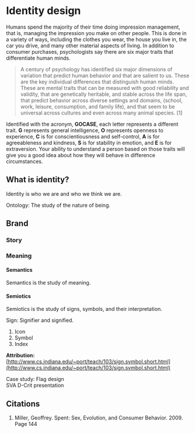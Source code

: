# Identity design

Humans spend the majority of their time doing impression management, that is, managing the impression you make on other people. This is done in a variety of ways, including the clothes you wear, the house you live in, the car you drive, and many other material aspects of living. In addition to consumer purchases, psychologists say there are six major traits that differentiate human minds.

> A century of psychology has identified six major dimensions of variation that predict human behavior and that are salient to us. These are the key individual differences that distinguish human minds. These are mental traits that can be measured with good reliability and validity, that are genetically heritable, and stable across the life span, that predict behavior across diverse settings and domains, \(school, work, leisure, consumption, and family life\), and that seem to be universal across cultures and even across many animal species. \[1\]

Identified with the acronym, **GOCASE**, each letter represents a different trait. **G** represents general intelligence, **O** represents openness to experience, **C** is for conscientiousness and self-control,  **A** is for agreeableness and kindness, **S** is for stability in emotion, and **E** is for extraversion. Your ability to understand a person based on those traits will give you a good idea about how they will behave in difference circumstances.

## What is identity?

Identity is who we are and who we think we are.

Ontology: The study of the nature of being.

## Brand

### Story

### Meaning

#### Semantics

Semantics is the study of meaning.

#### Semiotics

Semiotics is the study of signs, symbols, and their interpretation.

Sign: Signifier and signified.

1. Icon
2. Symbol
3. Index

**Attribution:**  
[http://www.cs.indiana.edu/~port/teach/103/sign.symbol.short.html](http://www.cs.indiana.edu/~port/teach/103/sign.symbol.short.html)

Case study: Flag design  
SVA D-Crit presentation

## Citations

1. Miller, Geoffrey. Spent: Sex, Evolution, and Consumer Behavior. 2009. Page 144



